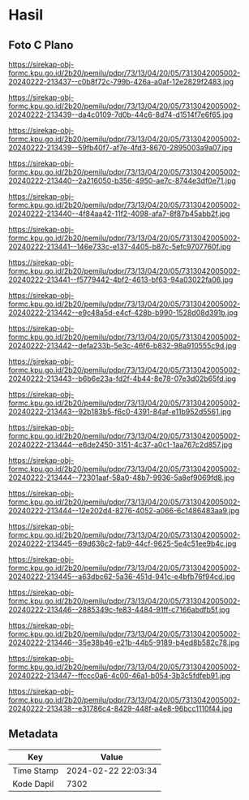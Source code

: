 # Hasil

## Foto C Plano

https://sirekap-obj-formc.kpu.go.id/2b20/pemilu/pdpr/73/13/04/20/05/7313042005002-20240222-213437--c0b8f72c-799b-426a-a0af-12e2829f2483.jpg

https://sirekap-obj-formc.kpu.go.id/2b20/pemilu/pdpr/73/13/04/20/05/7313042005002-20240222-213439--da4c0109-7d0b-44c6-8d74-d1514f7e6f65.jpg

https://sirekap-obj-formc.kpu.go.id/2b20/pemilu/pdpr/73/13/04/20/05/7313042005002-20240222-213439--59fb40f7-af7e-4fd3-8670-2895003a9a07.jpg

https://sirekap-obj-formc.kpu.go.id/2b20/pemilu/pdpr/73/13/04/20/05/7313042005002-20240222-213440--2a216050-b356-4950-ae7c-8744e3df0e71.jpg

https://sirekap-obj-formc.kpu.go.id/2b20/pemilu/pdpr/73/13/04/20/05/7313042005002-20240222-213440--4f84aa42-11f2-4098-afa7-8f87b45abb2f.jpg

https://sirekap-obj-formc.kpu.go.id/2b20/pemilu/pdpr/73/13/04/20/05/7313042005002-20240222-213441--146e733c-e137-4405-b87c-5efc9707760f.jpg

https://sirekap-obj-formc.kpu.go.id/2b20/pemilu/pdpr/73/13/04/20/05/7313042005002-20240222-213441--f5779442-4bf2-4613-bf63-94a03022fa06.jpg

https://sirekap-obj-formc.kpu.go.id/2b20/pemilu/pdpr/73/13/04/20/05/7313042005002-20240222-213442--e9c48a5d-e4cf-428b-b990-1528d08d391b.jpg

https://sirekap-obj-formc.kpu.go.id/2b20/pemilu/pdpr/73/13/04/20/05/7313042005002-20240222-213442--defa233b-5e3c-46f6-b832-98a910555c9d.jpg

https://sirekap-obj-formc.kpu.go.id/2b20/pemilu/pdpr/73/13/04/20/05/7313042005002-20240222-213443--b6b6e23a-fd2f-4b44-8e78-07e3d02b65fd.jpg

https://sirekap-obj-formc.kpu.go.id/2b20/pemilu/pdpr/73/13/04/20/05/7313042005002-20240222-213443--92b183b5-f6c0-4391-84af-e11b952d5561.jpg

https://sirekap-obj-formc.kpu.go.id/2b20/pemilu/pdpr/73/13/04/20/05/7313042005002-20240222-213444--e6de2450-3151-4c37-a0c1-1aa767c2d857.jpg

https://sirekap-obj-formc.kpu.go.id/2b20/pemilu/pdpr/73/13/04/20/05/7313042005002-20240222-213444--72301aaf-58a0-48b7-9936-5a8ef9069fd8.jpg

https://sirekap-obj-formc.kpu.go.id/2b20/pemilu/pdpr/73/13/04/20/05/7313042005002-20240222-213444--12e202d4-8276-4052-a066-6c1486483aa9.jpg

https://sirekap-obj-formc.kpu.go.id/2b20/pemilu/pdpr/73/13/04/20/05/7313042005002-20240222-213445--69d636c2-fab9-44cf-9625-5e4c51ee9b4c.jpg

https://sirekap-obj-formc.kpu.go.id/2b20/pemilu/pdpr/73/13/04/20/05/7313042005002-20240222-213445--a63dbc62-5a36-451d-941c-e4bfb76f94cd.jpg

https://sirekap-obj-formc.kpu.go.id/2b20/pemilu/pdpr/73/13/04/20/05/7313042005002-20240222-213446--2885349c-fe83-4484-91ff-c7166abdfb5f.jpg

https://sirekap-obj-formc.kpu.go.id/2b20/pemilu/pdpr/73/13/04/20/05/7313042005002-20240222-213446--35e38b46-e21b-44b5-9189-b4ed8b582c78.jpg

https://sirekap-obj-formc.kpu.go.id/2b20/pemilu/pdpr/73/13/04/20/05/7313042005002-20240222-213447--ffccc0a6-4c00-46a1-b054-3b3c5fdfeb91.jpg

https://sirekap-obj-formc.kpu.go.id/2b20/pemilu/pdpr/73/13/04/20/05/7313042005002-20240222-213438--e31786c4-8429-448f-a4e8-96bcc1110f44.jpg


## Metadata

| Key        | Value               |
| ---------- | ------------------- |
| Time Stamp | 2024-02-22 22:03:34 |
| Kode Dapil | 7302                |



